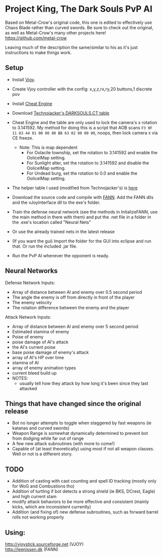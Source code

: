 # Project King, The Dark Souls PvP AI
Based on Metal-Crow's original code, this one is edited to effectively use Chaos Blade rather than curved swords.
Be sure to check out the original, as well as Metal-Crow's many other projects here! https://github.com/metal-crow

Leaving much of the description the same/similar to his as it's just instructions to make things work.
  
## Setup
* Install [Vjoy](http://vjoystick.sourceforge.net/site/index.php/download-a-install).
* Create Vjoy controller with the config: x,y,z,rx,ry,20 buttons,1 discrete pov
* Install [Cheat Engine](http://www.cheatengine.org)
* Download [Technojacker's DARKSOULS.CT table](https://drive.google.com/folderview?id=0B_f11g1DlLhDV1RfV0VSdnBfOVE&usp=sharing)  
 * Cheat Engine and the table are only used to lock the camera's x rotation to 3.141592. My method for doing this is a script that AOB scans `F3 0F 11 83 44 01 00 00 80 BB 63 02 00 00 00`, noops, then lock camera x via CE freeze.
    * Note: This is map dependent
      * For Oolacile township, set the rotation to 3.141592 and enable the OolicelMap setting.
      * For Sunlight alter, set the rotation to 3.141592 and disable the OolicelMap setting.
      * For Undead burg, set the rotation to 0.0 and enable the OolicelMap setting.

 * The helper table I used (modified from Technojacker's) is [here](https://github.com/metal-crow/Dark-Souls-PvP-AI/blob/master/DARKSOULS_AI_Help.CT)
* Download the source code and compile with [FANN](http://leenissen.dk). Add the FANN dlls and the vJoyInterface dll to the exe's folder.
* Train the defense neural network (see the methods in InitalizeFANN, use the main method in there with them) and put the .net file in a folder in the .exe's location called "Neural Nets"
 * Or use the already trained nets in the latest release
* (If you want the gui) Import the folder for the GUI into eclipse and run that. Or run the included .jar file.
* Run the PvP AI whenever the opponent is ready.

## Neural Networks
Defense Network Inputs:  

  * Array of distance between AI and enemy over 0.5 second period 
  * The angle the enemy is off from directly in front of the player  
  * The enemy velocity  
  * The rotation difference between the enemy and the player  

Attack Network Inputs:  

  * Array of distance between AI and enemy over 5 second period
  * Estimated stamina of enemy
  * Poise of enemy 
  * poise damage of AI's attack
  * the AI's current poise
  * base poise damage of enemy's attack
  * array of AI's HP over time
  * stamina of AI
  * array of enemy animation types
  * current bleed build up
  * NOTES:
    * usually tell how they attack by how long it's been since they last attacked
   
## Things that have changed since the original release

  * Bot no longer attempts to toggle when staggered by fast weapons (ie katanas and curved swords)
  * Weapon Range is somewhat dynamically determined to prevent bot from dodging while far out of range
  * A few new attack subroutines (with more to come!)
  * Capable of (at least theoretically) using most if not all weapon classes. Well or not is a different story.
  
## TODO 

  * Addition of casting with cast counting and spell ID tracking (mostly only for WoG and Combustions tho)
  * Addition of turtling if bot detects a strong shield (ie BKS, DCrest, Eagle) and high current stam
  * modify attack behaviors to be more effective and consistent (mainly kicks, which are inconsistent currently)
  * Addition (and fixing of) new defense subroutines, such as forward barrel rolls not working properly 

## Using:   
http://vjoystick.sourceforge.net (VJOY)  
http://leenissen.dk (FANN)  
